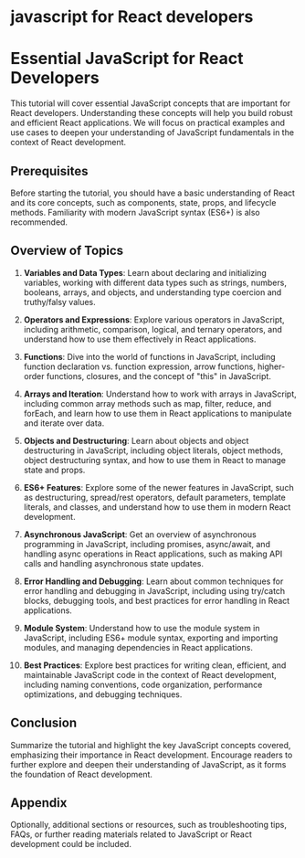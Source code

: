 # javascript for React developers

# Essential JavaScript for React Developers

This tutorial will cover essential JavaScript concepts that are important for React developers. Understanding these concepts will help you build robust and efficient React applications. We will focus on practical examples and use cases to deepen your understanding of JavaScript fundamentals in the context of React development.

## Prerequisites

Before starting the tutorial, you should have a basic understanding of React and its core concepts, such as components, state, props, and lifecycle methods. Familiarity with modern JavaScript syntax (ES6+) is also recommended.

## Overview of Topics

1. **Variables and Data Types**: Learn about declaring and initializing variables, working with different data types such as strings, numbers, booleans, arrays, and objects, and understanding type coercion and truthy/falsy values.

2. **Operators and Expressions**: Explore various operators in JavaScript, including arithmetic, comparison, logical, and ternary operators, and understand how to use them effectively in React applications.

3. **Functions**: Dive into the world of functions in JavaScript, including function declaration vs. function expression, arrow functions, higher-order functions, closures, and the concept of "this" in JavaScript.

4. **Arrays and Iteration**: Understand how to work with arrays in JavaScript, including common array methods such as map, filter, reduce, and forEach, and learn how to use them in React applications to manipulate and iterate over data.

5. **Objects and Destructuring**: Learn about objects and object destructuring in JavaScript, including object literals, object methods, object destructuring syntax, and how to use them in React to manage state and props.

6. **ES6+ Features**: Explore some of the newer features in JavaScript, such as destructuring, spread/rest operators, default parameters, template literals, and classes, and understand how to use them in modern React development.

7. **Asynchronous JavaScript**: Get an overview of asynchronous programming in JavaScript, including promises, async/await, and handling async operations in React applications, such as making API calls and handling asynchronous state updates.

8. **Error Handling and Debugging**: Learn about common techniques for error handling and debugging in JavaScript, including using try/catch blocks, debugging tools, and best practices for error handling in React applications.

9. **Module System**: Understand how to use the module system in JavaScript, including ES6+ module syntax, exporting and importing modules, and managing dependencies in React applications.

10. **Best Practices**: Explore best practices for writing clean, efficient, and maintainable JavaScript code in the context of React development, including naming conventions, code organization, performance optimizations, and debugging techniques.

## Conclusion

Summarize the tutorial and highlight the key JavaScript concepts covered, emphasizing their importance in React development. Encourage readers to further explore and deepen their understanding of JavaScript, as it forms the foundation of React development.

## Appendix

Optionally, additional sections or resources, such as troubleshooting tips, FAQs, or further reading materials related to JavaScript or React development could be included.
